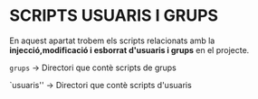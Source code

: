 # SCRIPTS USUARIS I GRUPS

En aquest apartat trobem els scripts relacionats amb la **injecció,modificació i esborrat d'usuaris i grups** en el projecte.

`grups` -> Directori que contè scripts de grups

`usuaris'' -> Directori que contè scripts d'usuaris

